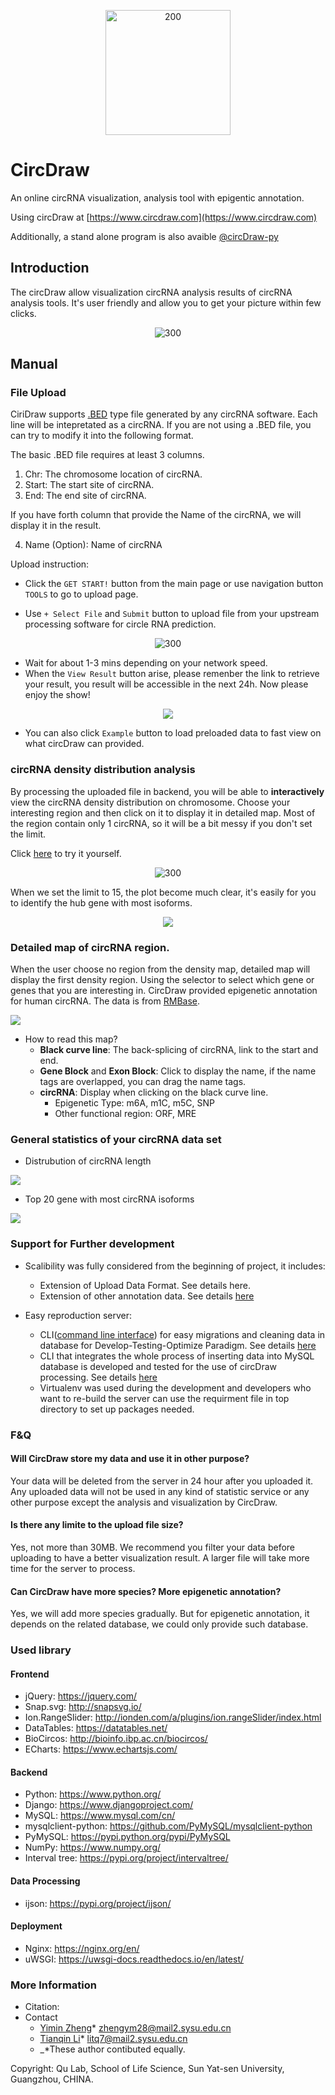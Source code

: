 <p align="center"><img src="cirDraw/media/logo.png" alt="200" width="200"></p>

# CircDraw

An online circRNA visualization, analysis tool with epigentic annotation.

Using circDraw at [https://www.circdraw.com](https://www.circdraw.com)

Additionally, a stand alone program is also avaible [@circDraw-py](https://github.com/Mr-Milk/circDraw-py)

## Introduction

The circDraw allow visualization circRNA analysis results of circRNA analysis tools. It's user friendly and allow you to get your picture within few clicks. 

<p align="center"><img src="src/home.png" alt="300" width="cover"></p>

##  

## Manual

### File Upload

CiriDraw supports [.BED](https://www.ensembl.org/info/website/upload/bed.html) type file generated by any circRNA software. Each line will be intepretated as a circRNA. If you are not using a .BED file, you can try to modify it into the following format.

The basic .BED file requires at least 3 columns.

1. Chr: The chromosome location of circRNA.
2. Start: The start site of circRNA.
3. End: The end site of circRNA.

If you have forth column that provide the Name of the circRNA, we will display it in the result.

4. Name (Option): Name of circRNA



Upload instruction:
- Click the `GET START!` button from the main page or use navigation button `TOOLS` to go to upload page.


- Use `+ Select File` and `Submit` button to upload file from your upstream processing software for circle RNA prediction.

<p align="center"><img src="src/upload_blank.png" alt="300" width="uploadr"></p>

- Wait for about 1-3 mins depending on your network speed.
- When the `View Result` button arise, please remenber the link to retrieve your result, you result will be accessible in the next 24h. Now please enjoy the show!

<p align=center><img src="src/example.png"></p>

- You can also click `Example` button to load preloaded data to fast view on what circDraw can provided.


### circRNA density distribution analysis
By processing the uploaded file in backend, you will be able to __interactively__ view the circRNA density distribution on chromosome. Choose your interesting region and then click on it to display it in detailed map. Most of the region contain only 1 circRNA, so it will be a bit messy if you don't set the limit.

Click [here](https://www.circdraw.com/example) to try it yourself.

<p align="center"><img src="src/density_nofilter.png" alt="300" width="cover"></p>


[//]: # "### How to read Results?"

When we set the limit to 15, the plot become much clear, it's easily for you to identify the hub gene with most isoforms.

<p align='center'>
  <img src='src/density_filter_15.png'>
</p>


### Detailed map of circRNA region.

When the user choose no region from the density map, detailed map will display the first density region. Using the selector to select which gene or genes that you are interesting in. CircDraw provided epigenetic annotation for human circRNA. The data is from [RMBase](https://academic.oup.com/nar/article/46/D1/D327/4429298).

<img src='src/isoformplot_ttn_m6A.png'>

- How to read this map?
  - **Black curve line**: The back-splicing of circRNA, link to the start and end.
  - **Gene Block** and **Exon Block**: Click to display the name, if the name tags are overlapped, you can drag the name tags.
  - **circRNA**: Display when clicking on the black curve line.
    - Epigenetic Type: m6A, m1C, m5C, SNP
    - Other functional region: ORF, MRE



### General statistics of your circRNA data set

- Distrubution of circRNA length

<img src="src/circLen.png">

- Top 20 gene with most circRNA isoforms

<img src="src/toplist.png">

### Support for Further development
- Scalibility was fully considered from the beginning of project, it includes:
	- Extension of Upload Data Format. See details here.
	- Extension of other annotation data. See details [here](https://github.com/Mr-Milk/circDraw/tree/front/related_genome_info) 

- Easy reproduction server:
	- CLI([command line interface](https://en.wikipedia.org/wiki/Command-line_interface)) for easy migrations and cleaning data in database for Develop-Testing-Optimize Paradigm. See details [here](https://github.com/Mr-Milk/circDraw/tree/front/process_watchdog)  
	- CLI that integrates the whole process of inserting data into MySQL database is developed and tested for the use of circDraw processing. See details [here](https://github.com/Mr-Milk/circDraw/blob/front/related_genome_info/oneline.py)
	- Virtualenv was used during the development and developers who want to re-build the server can use the requirment file in top directory to set up packages needed.





### F&Q

#### Will CircDraw store my data and use it in other purpose?

Your data will be deleted from the server in 24 hour after you uploaded it. Any uploaded data will not be used in any kind of statistic service or any other purpose except the analysis and visualization by CircDraw.

#### Is there any limite to the upload file size?

Yes, not more than 30MB. We recommend you filter your data before uploading to have a better visualization result. A larger file will take more time for the server to process.

#### Can CircDraw have more species? More epigenetic annotation?

Yes, we will add more species gradually. But for epigenetic annotation, it depends on the related database, we could only provide such database.



### Used library

#### Frontend
- jQuery: https://jquery.com/
- Snap.svg: http://snapsvg.io/
- Ion.RangeSlider: http://ionden.com/a/plugins/ion.rangeSlider/index.html
- DataTables: https://datatables.net/
- BioCircos: http://bioinfo.ibp.ac.cn/biocircos/
- ECharts: https://www.echartsjs.com/

#### Backend
- Python: https://www.python.org/
- Django: https://www.djangoproject.com/
- MySQL: https://www.mysql.com/cn/
- mysqlclient-python: https://github.com/PyMySQL/mysqlclient-python
- PyMySQL: https://pypi.python.org/pypi/PyMySQL
- NumPy: https://www.numpy.org/
- Interval tree: https://pypi.org/project/intervaltree/

#### Data Processing
- ijson: https://pypi.org/project/ijson/

#### Deployment 
- Nginx: https://nginx.org/en/
- uWSGI: https://uwsgi-docs.readthedocs.io/en/latest/

[//]: # "## About"


### More Information

- Citation: 
- Contact
  - [Yimin Zheng](https://github.com/Mr-Milk)\* zhengym28@mail2.sysu.edu.cn
  - [Tianqin Li](https://github.com/Crazy-Jack)\* litq7@mail2.sysu.edu.cn
  - _\*These author contibuted equally.

Copyright: Qu Lab, School of Life Science, Sun Yat-sen University, Guangzhou, CHINA.
